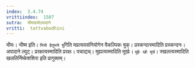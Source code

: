 ```yaml
---
index:  3.4.74
vrittiindex:  1507
sutra:  भीमादयोऽपादाने
vritti:  tattvabodhini 
---
```


भीमः। भीष्म इति। `भियो हेतुभये षु`गिति मप्रत्ययसंनियोगेन वैकल्पिकः षुक्। प्रस्कन्दत्स्मादिति प्रस्कन्दनः। अपादाने ल्युट्। प्ररक्षत्यस्मादिति प्ररक्षः। पचाद्यच्। मुह्यत्यस्मादिति मूर्खः। `मुहेः खो मूर्च`। स्खलत्यस्मादिति खलतिर्निष्केशशिरा इति प्रागुक्तम्। 

